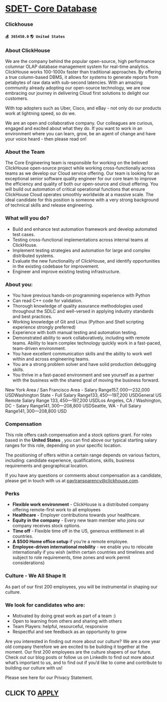 # [SDET- Core Database](https://www.remotewlb.com/apply/sdet-core-database-71693)  
### Clickhouse  
#### `💰 365450.0` `🌎 United States`  

### **About ClickHouse**

We are the company behind the popular open-source, high performance columnar OLAP database management system for real-time analytics. ClickHouse works 100-1000x faster than traditional approaches. By offering a true column-based DBMS, it allows for systems to generate reports from petabytes of raw data with sub-second latencies. With an amazing community already adopting our open-source technology, we are now embracing our journey in delivering Cloud first solutions to delight our customers.

With top adopters such as Uber, Cisco, and eBay - not only do our products work at lightning speed, so do we.

We are an open and collaborative company. Our colleagues are curious, engaged and excited about what they do. If you want to work in an environment where you can learn, grow, be an agent of change and have your voice heard - then please read on!

### About the Team

The Core Engineering team is responsible for working on the beloved ClickHouse open-source project while working cross-functionally across teams as we develop our Cloud service offering. Our team is looking for an exceptional senior software quality engineer for our core team to improve the efficiency and quality of both our open-source and cloud offering. You will build out automation of critical operational functions that ensure ClickHouse Cloud operates smoothly worldwide at a massive scale. The ideal candidate for this position is someone with a very strong background of technical skills and release engineering.

### What will you do?

  * Build and enhance test automation framework and develop automated test cases.
  * Testing cross-functional implementations across internal teams at ClickHouse.
  * Implement testing strategies and automation for large and complex distributed systems.
  * Evaluate the new functionality of ClickHouse, and identify opportunities in the existing codebase for improvement.
  * Engineer and improve existing testing infrastructure.

### About you:

  * You have previous hands-on programming experience with Python
  * Can read C++ code for validation.
  * Thorough knowledge of quality assurance methodologies used throughout the SDLC and well-versed in applying industry standards and best practices.
  * Working knowledge of Git and Linux (Python and Shell scripting experience strongly preferred)
  * Experience with both manual testing and automation testing.
  * Demonstrated ability to work collaboratively, including with remote teams. Ability to learn complex technology quickly work in a fast-paced, team-driven environment.
  * You have excellent communication skills and the ability to work well within and across engineering teams.
  * You are a strong problem solver and have solid production debugging skills.
  * You thrive in a fast-paced environment and see yourself as a partner with the business with the shared goal of moving the business forward.

New York Area / San Francisco Area - Salary Range$157,000—$232,000 USDWashington State - Full Salary Range$133,450—$197,200 USDGeneral US Remote Salary Range $133,450—$197,200 USDLos Angeles, CA / Washington, DC - Salary Range$141,300—$208,800 USDSeattle, WA - Full Salary Range$141,300—$208,800 USD

###  **Compensation**

This role offers cash compensation and a stock options grant. For roles based in the **United States** , you can find above our typical starting salary ranges for this role, depending on your specific location.

The positioning of offers within a certain range depends on various factors, including: candidate experience, qualifications, skills, business requirements and geographical location.

If you have any questions or comments about compensation as a candidate, please get in touch with us at paytransparency@clickhouse.com.

###  **Perks**

  *  **Flexible work environment** \- ClickHouse is a distributed company offering remote-first work to all employees
  *  **Healthcare** \- Employer contributions towards your healthcare.
  *  **Equity in the company** \- Every new team member who joins our company receives stock options.
  *  **Time off** \- Flexible time off in the US, generous entitlement in all countries.
  *  **A $500 Home office setup** if you’re a remote employee.
  *  **Employee-driven international mobility** \- we enable you to relocate internationally if you wish (within certain countries and timelines and subject to role requirements, time zones and work permit considerations)

### Culture - We All Shape It

As part of our first 200 employees, you will be instrumental in shaping our culture.

### We look for candidates who are:

  * Motivated by doing great work as part of a team :)
  * Open to learning from others and sharing with others
  * Team Players: helpful, resourceful, responsive
  * Respectful and see feedback as an opportunity to grow

Are you interested in finding out more about our culture? We are a one year old company therefore we are excited to be building it together at the moment. Our first 200 employees are the culture shapers of our future. Check out our blog posts or follow us on LinkedIn to find out more about what’s important to us, and to find out if you’d like to come and contribute to building our culture with us!

Please see here for our Privacy Statement.

  
## CLICK TO [APPLY](https://www.remotewlb.com/apply/sdet-core-database-71693)

